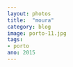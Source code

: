```yaml
---
layout: photos
title:  "moura"
category: blog
image: porto-11.jpg
tags:
- porto
ano: 2015
---
```




